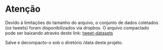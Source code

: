# Atenção

Devido à limitações do tamanho do arquivo, o conjunto de dados coletados (os tweets) foram disponibilizados via dropbox.
O arquivo compactado pode ser baixando através deste link:  [tweet-datasets](https://www.dropbox.com/s/hr90f2mhsfv1zmf/Archive.zip?dl=0)

Salve e decompacto-o sob o diretório /data deste projeto.
